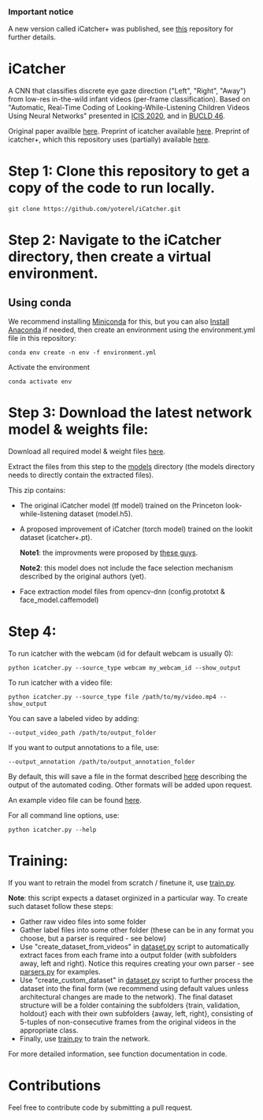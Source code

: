 ### Important notice
A new version called iCatcher+ was published, see [this](https://github.com/yoterel/icatcher_plus) repository for further details.


# iCatcher
A CNN that classifies discrete eye gaze direction ("Left", "Right", "Away") from low-res in-the-wild infant videos (per-frame classification).
Based on "Automatic, Real-Time Coding of Looking-While-Listening Children Videos Using Neural Networks" presented in [ICIS 2020](https://infantstudies.org/congress-2020), and in [BUCLD 46](https://www.bu.edu/bucld/).

Original paper availble [here](https://doi.org/10.1111/infa.12468).
Preprint of icatcher available [here](https://doi.org/10.31234/osf.io/6ysu9).
Preprint of icatcher+, which this repository uses (partially) available [here](https://doi.org/10.31234/osf.io/s8c4m).

# Step 1: Clone this repository to get a copy of the code to run locally.

`git clone https://github.com/yoterel/iCatcher.git`

# Step 2: Navigate to the iCatcher directory, then create a virtual environment.

## Using conda

We recommend installing [Miniconda](https://docs.conda.io/en/latest/miniconda.html) for this, but you can also [Install Anaconda](https://www.anaconda.com/products/individual/get-started) if needed, then create an environment using the environment.yml file in this repository:

`conda env create -n env -f environment.yml`

Activate the environment

`conda activate env`

# Step 3: Download the latest network model & weights file:

Download all required model & weight files [here](https://www.cs.tau.ac.il/~yotamerel/baby_eye_tracker/model_files.zip).

Extract the files from this step to the [models](models) directory (the models directory needs to directly contain the extracted files).

This zip contains:

- The original iCatcher model (tf model) trained on the Princeton look-while-listening dataset (model.h5).
  
- A proposed improvement of iCatcher (torch model) trained on the lookit dataset (icatcher+.pt).
  
  **Note1**: the improvments were proposed by [these guys](https://github.com/XinchengTan/infant-gaze-coding).
  
  **Note2**: this model does not include the face selection mechanism described by the original authors (yet).

- Face extraction model files from opencv-dnn (config.prototxt & face_model.caffemodel)


# Step 4:

To run icatcher with the webcam (id for default webcam is usually 0):

`python icatcher.py --source_type webcam my_webcam_id --show_output`

To run icatcher with a video file:

`python icatcher.py --source_type file /path/to/my/video.mp4 --show_output`

You can save a labeled video by adding:

`--output_video_path /path/to/output_folder`

If you want to output annotations to a file, use:

`--output_annotation /path/to/output_annotation_folder`

By default, this will save a file in the format described [here](https://osf.io/3n97m/) describing the 
output of the automated coding. Other formats will be added upon request.

An example video file can be found [here](https://www.cs.tau.ac.il/~yotamerel/baby_eye_tracker/example.mp4).

For all command line options, use:

`python icatcher.py --help`


# Training:

If you want to retrain the model from scratch / finetune it, use [train.py](train.py).

**Note**: this script expects a dataset orginized in a particular way. To create such dataset follow these steps:

- Gather raw video files into some folder
- Gather label files into some other folder (these can be in any format you choose, but a parser is required - see below)
- Use "create_dataset_from_videos" in [dataset.py](dataset.py) script to automatically extract faces from each frame into a output folder (with subfolders away, left and right). Notice this requires creating your own parser - see [parsers.py](parsers.py) for examples.
- Use "create_custom_dataset" in [dataset.py](dataset.py) script to further process the dataset into the final form (we recommend using default values unless architectural changes are made to the network). The final dataset structure will be a folder containing the subfolders {train, validation, holdout} each with their own subfolders {away, left, right}, consisting of 5-tuples of non-consecutive frames from the original videos in the appropriate class.
- Finally, use [train.py](train.py) to train the network.

For more detailed information, see function documentation in code.

# Contributions

Feel free to contribute code by submitting a pull request.
